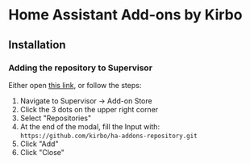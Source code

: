 # Home Assistant Add-ons by Kirbo

## Installation

### Adding the repository to Supervisor
Either open [this link](https://my.home-assistant.io/redirect/supervisor_add_addon_repository/?repository_url=https%3A%2F%2Fgithub.com%2Fkirbo%2Fha-addons-repository.git),
or follow the steps:

1. Navigate to Supervisor -> Add-on Store
2. Click the 3 dots on the upper right corner
3. Select "Repositories"
4. At the end of the modal, fill the Input with: `https://github.com/kirbo/ha-addons-repository.git`
5. Click "Add"
6. Click "Close"
